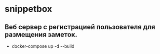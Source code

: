 # snippetbox

## Веб сервер с регистрацией пользователя для размещения заметок.

- docker-compose up -d --build
